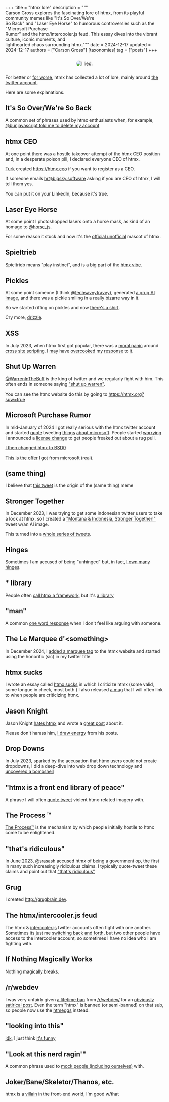 +++
title = "htmx lore"
description = """\
  Carson Gross explores the fascinating lore of htmx, from its playful community memes like &quot;It's So Over/We're \
  So Back&quot; and &quot;Laser Eye Horse&quot; to humorous controversies such as the &quot;Microsoft Purchase \
  Rumor&quot; and the htmx/intercooler.js feud. This essay dives into the vibrant culture, iconic moments, and \
  lighthearted chaos surrounding htmx."""
date = 2024-12-17
updated = 2024-12-17
authors = ["Carson Gross"]
[taxonomies]
tag = ["posts"]
+++

<center style="padding: 12px">
<img src="/img/i-lied.png" alt="I lied." style="border-radius: 32px; max-width: 100%">
</center>

For better or [for worse](https://x.com/IroncladDev/status/1866185587616596356), htmx has collected a lot of lore, mainly around [the twitter account](https://twitter.com/htmx_org).

Here are some explanations.

## It's So Over/We're So Back

A common set of phrases used by htmx enthusiasts when, for example, [@bunjavascript told me to delete my account](https://x.com/bunjavascript/status/1708557665268568412)

## htmx CEO

At one point there was a hostile takeover attempt of the htmx CEO position and, in a desperate poison pill, I declared
everyone CEO of htmx.  

[Turk](https://x.com/gitpush_gitpaid) created <https://htmx.ceo> if you want to register as a CEO.

If someone emails hr@bigsky.software asking if you are CEO of htmx, I will tell them yes.

You can put it on your LinkedIn, because it's true.

## Laser Eye Horse 

At some point I photoshopped lasers onto a horse mask, as kind of an homage to [@horse_js](https://x.com/horse_js).

For some reason it stuck and now it's the [official unofficial](https://swag.htmx.org/products/i-lied-sticker) mascot of htmx.

## Spieltrieb

Spieltrieb means "play instinct", and is a big part of the [htmx vibe](https://x.com/search?q=spieltrieb%20from%3Ahtmx_org&src=typed_query).

## Pickles

At some point someone (I think [@techsavvytravvy](https://x.com/techsavvytravvy)), generated [a grug AI image](https://x.com/htmx_org/status/1708697536587047142), and there
was a pickle smiling in a really bizarre way in it.  

So we started riffing on pickles and now [there's a shirt](https://swag.htmx.org/products/htmx-pickle-shirt).

Cry more, [drizzle](https://x.com/DrizzleORM/status/1757149983713665238).

## XSS

In July 2023, when htmx first got popular, there was a
[moral panic](https://x.com/htmx_org/status/1683607693246775297) around
[cross site scripting](https://x.com/htmx_org/status/1683529221195571200).  I
[may](https://x.com/htmx_org/status/1683607217499414531) have
[overcooked](https://x.com/htmx_org/status/1683649190071791617) my
[response](https://x.com/htmx_org/status/1683612179512057856) to
[it](https://x.com/htmx_org/status/1683818711763877892).

## Shut Up Warren

[@WarrenInTheBuff](https://x.com/WarrenInTheBuff) is the king of twitter and we regularly fight with him.  This often
ends in someone saying ["shut up warren"](https://x.com/ThePrimeagen/status/1792564215749779515).

You can see the htmx website do this by going to <https://htmx.org?suw=true>

## Microsoft Purchase Rumor

In mid-January of 2024 I got really serious with the htmx twitter account and started [quote](https://x.com/htmx_org/status/1745930477825868044) 
tweeting [things](https://x.com/htmx_org/status/1745915394626351315)
[about microsoft](https://x.com/htmx_org).  People started [worrying](https://x.com/SusSoftware/status/1746206195461878113).  I announced a [license change](https://x.com/htmx_org/status/1746736273728094323)
to get people freaked out about a rug pull.

[I then changed htmx to BSD0](https://x.com/htmx_org/status/1746880860723544211)

[This is the offer](https://x.com/htmx_org/status/1746895016256328079) I got from microsoft (real).

## (same thing)

I believe that [this tweet](https://x.com/htmx_org/status/1672264927136952322) is the origin of the (same thing) meme

## Stronger Together

In December 2023, I was trying to get some indonesian twitter users to take a look at htmx, so I created a 
["Montana & Indonesia, Stronger Together!"](https://x.com/htmx_org/status/1734371865156563428) tweet w/an AI image.

This turned into a [whole series of tweets](https://x.com/search?q=%22stronger%20together%22%20from%3A%40htmx_org&src=typed_query&f=live).

## Hinges

Sometimes I am accused of being "unhinged" but, in fact, [I own many hinges](https://x.com/search?q=from%3Ahtmx_org%20hinges&src=typed_query).

## \* library

People often [call htmx a framework](@/essays/is-htmx-another-javascript-framework.md), but it's [a library](https://x.com/htmx_org/status/1848751101035827210)

## "man"

A common [one word response](https://x.com/search?q=%22man%22%20from%3Ahtmx_org&src=typed_query&f=live) when I don't feel like
arguing with someone.

## The Le Marquee d'&lt;something>

In December 2024, I [added a marquee tag](https://github.com/bigskysoftware/htmx/commit/2b88d967c19619281228d1bf5398751615bdf462) to 
the htmx website and started using the honorific (sic) in my twitter title.

## htmx sucks

I wrote an essay called [htmx sucks](@/essays/htmx-sucks.md) in which I criticize htmx (some valid, some tongue in 
cheek, most both.)  I also released [a mug](https://swag.htmx.org/products/htmx-sucks-mug) that I will often link to when people are criticizing htmx.

## Jason Knight

Jason Knight [hates htmx](https://x.com/JasonKn99664124/status/1731555036864381251) and wrote a
[great post](https://archive.is/rQrl7) about it.

Please don't harass him, [I draw energy](https://x.com/htmx_org/status/1756476449693872635) from his posts.

## Drop Downs

In July 2023, sparked by the accusation that htmx users could not create dropdowns, I did a deep-dive into web
drop down technology and [uncovered a bombshell](https://x.com/htmx_org/status/1684936514885869568)

## "htmx is a front end library of peace"

A phrase I will often [quote tweet](https://x.com/search?q=htmx%20is%20a%20front%20end%20library%20of%20peace%20from%3A%40htmx_org&src=typed_query&f=live)
violent htmx-related imagery with.

## The Process &trade;

[The Process&trade;](https://x.com/htmx_org/status/1697651918858764375) is the mechanism by which people initially hostile
to htmx come to be enlightened.

## "that's ridiculous"

In [June 2023](https://x.com/htmx_org/status/1807183339222405317), [@srasash](https://twitter.com/srasash) accused
htmx of being a government op, the first in many such increasingly ridiculous claims.  I typically quote-tweet these
claims and point out that ["that's ridiculous"](https://x.com/search?q=%22that%27s%20ridiculous%22%20from%3A%40htmx_org&src=typed_query&f=live)

## Grug

I created <http://grugbrain.dev>.

## The htmx/intercooler.js feud

The htmx & [intercooler.js](https://x.com/intercoolerjs) twitter accounts often fight with one another.  Sometimes its
just me [switching back and forth](https://x.com/intercoolerjs/status/1859652045399355559), but two other people have 
access to the intercooler account, so sometimes I have no idea who I am fighting with.

## If Nothing Magically Works

Nothing [magically breaks](https://x.com/htmx_org/status/1729870461864226829).

## /r/webdev

I was very unfairly given [a lifetime ban](https://x.com/htmx_org/status/1719687461385691283) from 
[/r/webdev/](https://www.reddit.com/r/webdev/) for an
[obviously satirical post](https://old.reddit.com/r/webdev/comments/17i0loi/anyone_heard_of_htmx/).  Even the term "htmx" is banned (or semi-banned) on that sub, so people now use
the [htmeggs](https://swag.htmx.org/products/htmeggs-shirt) instead.

## "looking into this"

[idk](https://x.com/search?q=%22idk%22%20from%3Ahtmx_org&src=typed_query&f=live), I just think [it's funny](https://x.com/search?q=%22looking%20into%20this%22%20from%3Ahtmx_org&src=typed_query)

## "Look at this nerd ragin'"

A common phrase used to [mock people (including ourselves)](https://x.com/search?q=%22Look%20at%20this%20nerd%20ragin%27%22%20from%3Ahtmx_org&src=typed_query) with.

## Joker/Bane/Skeletor/Thanos, etc.

htmx is a [villain](https://x.com/htmx_org/status/1651698199478796292) in the front-end world, I'm good w/that
